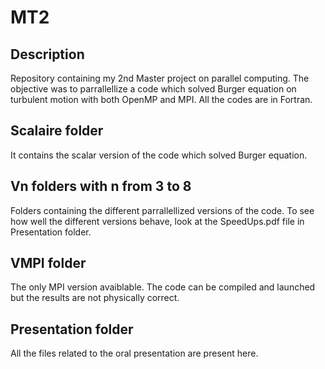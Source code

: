 # MT2

## Description

Repository containing my 2nd Master project on parallel computing. The objective was to parrallellize a code which solved Burger equation on turbulent motion with both OpenMP and MPI. All the codes are in Fortran.

## Scalaire folder

It contains the scalar version of the code which solved Burger equation.

## Vn folders with n from 3 to 8

Folders containing the different parrallellized versions of the code. To see how well the different versions behave, look at the SpeedUps.pdf file in Presentation folder.

## VMPI folder

The only MPI version avaiblable. The code can be compiled and launched but the results are not physically correct.

## Presentation folder

All the files related to the oral presentation are present here.
